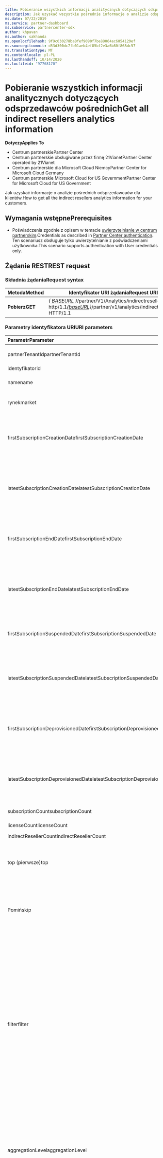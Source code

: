 ```yaml
---
title: Pobieranie wszystkich informacji analitycznych dotyczących odsprzedawców pośrednich
description: Jak uzyskać wszystkie pośrednie informacje o analizie odsprzedawcy.
ms.date: 07/22/2019
ms.service: partner-dashboard
ms.subservice: partnercenter-sdk
author: khpavan
ms.author: sakhanda
ms.openlocfilehash: 9f9c030278ba8fef9090f7be89064ac6054129ef
ms.sourcegitcommit: d53d300dc7fb01aeb4ef85bf2e3a6b80f868dc57
ms.translationtype: MT
ms.contentlocale: pl-PL
ms.lasthandoff: 10/14/2020
ms.locfileid: "97768170"
---
```

# <a name="get-all-indirect-resellers-analytics-information"></a><span data-ttu-id="e30a3-103">Pobieranie wszystkich informacji analitycznych dotyczących odsprzedawców pośrednich</span><span class="sxs-lookup"><span data-stu-id="e30a3-103">Get all indirect resellers analytics information</span></span>

<span data-ttu-id="e30a3-104">**Dotyczy**</span><span class="sxs-lookup"><span data-stu-id="e30a3-104">**Applies To**</span></span>

- <span data-ttu-id="e30a3-105">Centrum partnerskie</span><span class="sxs-lookup"><span data-stu-id="e30a3-105">Partner Center</span></span>
- <span data-ttu-id="e30a3-106">Centrum partnerskie obsługiwane przez firmę 21Vianet</span><span class="sxs-lookup"><span data-stu-id="e30a3-106">Partner Center operated by 21Vianet</span></span>
- <span data-ttu-id="e30a3-107">Centrum partnerskie dla Microsoft Cloud Niemcy</span><span class="sxs-lookup"><span data-stu-id="e30a3-107">Partner Center for Microsoft Cloud Germany</span></span>
- <span data-ttu-id="e30a3-108">Centrum partnerskie Microsoft Cloud for US Government</span><span class="sxs-lookup"><span data-stu-id="e30a3-108">Partner Center for Microsoft Cloud for US Government</span></span>

<span data-ttu-id="e30a3-109">Jak uzyskać informacje o analizie pośrednich odsprzedawcaów dla klientów.</span><span class="sxs-lookup"><span data-stu-id="e30a3-109">How to get all the indirect resellers analytics information for your customers.</span></span>

## <a name="prerequisites"></a><span data-ttu-id="e30a3-110">Wymagania wstępne</span><span class="sxs-lookup"><span data-stu-id="e30a3-110">Prerequisites</span></span>

- <span data-ttu-id="e30a3-111">Poświadczenia zgodnie z opisem w temacie [uwierzytelnianie w centrum partnerskim](partner-center-authentication.md).</span><span class="sxs-lookup"><span data-stu-id="e30a3-111">Credentials as described in [Partner Center authentication](partner-center-authentication.md).</span></span> <span data-ttu-id="e30a3-112">Ten scenariusz obsługuje tylko uwierzytelnianie z poświadczeniami użytkownika.</span><span class="sxs-lookup"><span data-stu-id="e30a3-112">This scenario supports authentication with User credentials only.</span></span>

## <a name="rest-request"></a><span data-ttu-id="e30a3-113">Żądanie REST</span><span class="sxs-lookup"><span data-stu-id="e30a3-113">REST request</span></span>

### <a name="request-syntax"></a><span data-ttu-id="e30a3-114">Składnia żądania</span><span class="sxs-lookup"><span data-stu-id="e30a3-114">Request syntax</span></span>

| <span data-ttu-id="e30a3-115">Metoda</span><span class="sxs-lookup"><span data-stu-id="e30a3-115">Method</span></span>  | <span data-ttu-id="e30a3-116">Identyfikator URI żądania</span><span class="sxs-lookup"><span data-stu-id="e30a3-116">Request URI</span></span> |
|---------|-------------|
| <span data-ttu-id="e30a3-117">**Pobierz**</span><span class="sxs-lookup"><span data-stu-id="e30a3-117">**GET**</span></span> | <span data-ttu-id="e30a3-118">[*\{ BASEURL \}*](partner-center-rest-urls.md)/partner/V1/Analytics/indirectresellers http/1.1</span><span class="sxs-lookup"><span data-stu-id="e30a3-118">[*\{baseURL\}*](partner-center-rest-urls.md)/partner/v1/analytics/indirectresellers HTTP/1.1</span></span> |

### <a name="uri-parameters"></a><span data-ttu-id="e30a3-119">Parametry identyfikatora URI</span><span class="sxs-lookup"><span data-stu-id="e30a3-119">URI parameters</span></span>

| <span data-ttu-id="e30a3-120">Parametr</span><span class="sxs-lookup"><span data-stu-id="e30a3-120">Parameter</span></span>                             | <span data-ttu-id="e30a3-121">Typ</span><span class="sxs-lookup"><span data-stu-id="e30a3-121">Type</span></span>     | <span data-ttu-id="e30a3-122">Opis</span><span class="sxs-lookup"><span data-stu-id="e30a3-122">Description</span></span>                              |
|:--------------------------------------|:---------|:-----------------------------------------|
| <span data-ttu-id="e30a3-123">partnerTenantId</span><span class="sxs-lookup"><span data-stu-id="e30a3-123">partnerTenantId</span></span>                       | <span data-ttu-id="e30a3-124">ciąg</span><span class="sxs-lookup"><span data-stu-id="e30a3-124">string</span></span>   | <span data-ttu-id="e30a3-125">Identyfikator dzierżawy partnera, dla którego chcesz pobrać pośrednie dane odsprzedawcy.</span><span class="sxs-lookup"><span data-stu-id="e30a3-125">The Tenant ID of the partner for which you want to retrieve indirect resellers data.</span></span> |
| <span data-ttu-id="e30a3-126">identyfikator</span><span class="sxs-lookup"><span data-stu-id="e30a3-126">id</span></span>                                    | <span data-ttu-id="e30a3-127">ciąg</span><span class="sxs-lookup"><span data-stu-id="e30a3-127">string</span></span>   | <span data-ttu-id="e30a3-128">Pośredni identyfikator odsprzedawcy</span><span class="sxs-lookup"><span data-stu-id="e30a3-128">Indirect reseller ID</span></span>                                                                 |
| <span data-ttu-id="e30a3-129">name</span><span class="sxs-lookup"><span data-stu-id="e30a3-129">name</span></span>                                  | <span data-ttu-id="e30a3-130">ciąg</span><span class="sxs-lookup"><span data-stu-id="e30a3-130">string</span></span>   | <span data-ttu-id="e30a3-131">Nazwa partnera, dla którego mają zostać pobrane pośrednie dane odsprzedawcy.</span><span class="sxs-lookup"><span data-stu-id="e30a3-131">The Name of the partner for which you want to retrieve indirect resellers data.</span></span>      |
| <span data-ttu-id="e30a3-132">rynek</span><span class="sxs-lookup"><span data-stu-id="e30a3-132">market</span></span>                                | <span data-ttu-id="e30a3-133">ciąg</span><span class="sxs-lookup"><span data-stu-id="e30a3-133">string</span></span>   | <span data-ttu-id="e30a3-134">Rynek partnera, dla którego chcesz pobrać pośrednie dane odsprzedawcy.</span><span class="sxs-lookup"><span data-stu-id="e30a3-134">The Market of the partner for which you want to retrieve indirect resellers data.</span></span>    |
| <span data-ttu-id="e30a3-135">firstSubscriptionCreationDate</span><span class="sxs-lookup"><span data-stu-id="e30a3-135">firstSubscriptionCreationDate</span></span>         | <span data-ttu-id="e30a3-136">ciąg w formacie daty i godziny czasu UTC</span><span class="sxs-lookup"><span data-stu-id="e30a3-136">string in UTC date time format</span></span>  | <span data-ttu-id="e30a3-137">Data utworzenia pierwszej subskrypcji, na podstawie której chcesz pobrać pośrednie dane odsprzedawcy.</span><span class="sxs-lookup"><span data-stu-id="e30a3-137">The creation date of the first subscription based on which you want to retrieve indirect resellers data.</span></span>  |
| <span data-ttu-id="e30a3-138">latestSubscriptionCreationDate</span><span class="sxs-lookup"><span data-stu-id="e30a3-138">latestSubscriptionCreationDate</span></span>        | <span data-ttu-id="e30a3-139">ciąg w formacie daty i godziny czasu UTC</span><span class="sxs-lookup"><span data-stu-id="e30a3-139">string in UTC date time format</span></span>  | <span data-ttu-id="e30a3-140">Data utworzenia najnowszej subskrypcji.</span><span class="sxs-lookup"><span data-stu-id="e30a3-140">The creation date of the latest subscription.</span></span>                 |
| <span data-ttu-id="e30a3-141">firstSubscriptionEndDate</span><span class="sxs-lookup"><span data-stu-id="e30a3-141">firstSubscriptionEndDate</span></span>              | <span data-ttu-id="e30a3-142">ciąg w formacie daty i godziny czasu UTC</span><span class="sxs-lookup"><span data-stu-id="e30a3-142">string in UTC date time format</span></span>  | <span data-ttu-id="e30a3-143">Po raz pierwszy subskrypcja została zakończona.</span><span class="sxs-lookup"><span data-stu-id="e30a3-143">First time any subscription was ended.</span></span>                        |
| <span data-ttu-id="e30a3-144">latestSubscriptionEndDate</span><span class="sxs-lookup"><span data-stu-id="e30a3-144">latestSubscriptionEndDate</span></span>             | <span data-ttu-id="e30a3-145">ciąg w formacie daty i godziny czasu UTC</span><span class="sxs-lookup"><span data-stu-id="e30a3-145">string in UTC date time format</span></span>  | <span data-ttu-id="e30a3-146">Najnowsza Data zakończenia subskrypcji.</span><span class="sxs-lookup"><span data-stu-id="e30a3-146">Latest date when any subscription was ended.</span></span>                  |
| <span data-ttu-id="e30a3-147">firstSubscriptionSuspendedDate</span><span class="sxs-lookup"><span data-stu-id="e30a3-147">firstSubscriptionSuspendedDate</span></span>        | <span data-ttu-id="e30a3-148">ciąg daty i godziny w formacie UTC</span><span class="sxs-lookup"><span data-stu-id="e30a3-148">string in UTC date time</span></span>         | <span data-ttu-id="e30a3-149">Po raz pierwszy subskrypcja została zawieszona.</span><span class="sxs-lookup"><span data-stu-id="e30a3-149">First time any subscription was suspended.</span></span>                    |
| <span data-ttu-id="e30a3-150">latestSubscriptionSuspendedDate</span><span class="sxs-lookup"><span data-stu-id="e30a3-150">latestSubscriptionSuspendedDate</span></span>       | <span data-ttu-id="e30a3-151">ciąg w formacie daty i godziny czasu UTC</span><span class="sxs-lookup"><span data-stu-id="e30a3-151">string in UTC date time format</span></span>  | <span data-ttu-id="e30a3-152">Najnowsza Data wstrzymania subskrypcji.</span><span class="sxs-lookup"><span data-stu-id="e30a3-152">Latest date when any subscription was suspended.</span></span>              |
| <span data-ttu-id="e30a3-153">firstSubscriptionDeprovisionedDate</span><span class="sxs-lookup"><span data-stu-id="e30a3-153">firstSubscriptionDeprovisionedDate</span></span>    | <span data-ttu-id="e30a3-154">ciąg w formacie daty i godziny czasu UTC</span><span class="sxs-lookup"><span data-stu-id="e30a3-154">string in UTC date time format</span></span>  | <span data-ttu-id="e30a3-155">Po raz pierwszy subskrypcja została anulowana.</span><span class="sxs-lookup"><span data-stu-id="e30a3-155">First time any subscription was deprovisioned.</span></span>                |
| <span data-ttu-id="e30a3-156">latestSubscriptionDeprovisionedDate</span><span class="sxs-lookup"><span data-stu-id="e30a3-156">latestSubscriptionDeprovisionedDate</span></span>   | <span data-ttu-id="e30a3-157">ciąg w formacie daty i godziny czasu UTC</span><span class="sxs-lookup"><span data-stu-id="e30a3-157">string in UTC date time format</span></span>  | <span data-ttu-id="e30a3-158">Najnowsza data anulowania aprowizacji subskrypcji.</span><span class="sxs-lookup"><span data-stu-id="e30a3-158">Latest date when any subscription was deprovisioned.</span></span>          |
| <span data-ttu-id="e30a3-159">subscriptionCount</span><span class="sxs-lookup"><span data-stu-id="e30a3-159">subscriptionCount</span></span>                     | <span data-ttu-id="e30a3-160">double</span><span class="sxs-lookup"><span data-stu-id="e30a3-160">double</span></span>   | <span data-ttu-id="e30a3-161">Liczba subskrypcji dla wszystkich dodanych odsprzedawcy</span><span class="sxs-lookup"><span data-stu-id="e30a3-161">Subscription count for all value added resellers</span></span>                                     |
| <span data-ttu-id="e30a3-162">licenseCount</span><span class="sxs-lookup"><span data-stu-id="e30a3-162">licenseCount</span></span>                          | <span data-ttu-id="e30a3-163">double</span><span class="sxs-lookup"><span data-stu-id="e30a3-163">double</span></span>   | <span data-ttu-id="e30a3-164">Liczba licencji dla wszystkich dodanych odsprzedawcy.</span><span class="sxs-lookup"><span data-stu-id="e30a3-164">License count for all value added resellers.</span></span>                                         |
| <span data-ttu-id="e30a3-165">indirectResellerCount</span><span class="sxs-lookup"><span data-stu-id="e30a3-165">indirectResellerCount</span></span>                 | <span data-ttu-id="e30a3-166">double</span><span class="sxs-lookup"><span data-stu-id="e30a3-166">double</span></span>   | <span data-ttu-id="e30a3-167">Liczba pośrednich odsprzedawcy</span><span class="sxs-lookup"><span data-stu-id="e30a3-167">Indirect resellers count</span></span>                                                             |
|  <span data-ttu-id="e30a3-168">top (pierwsze)</span><span class="sxs-lookup"><span data-stu-id="e30a3-168">top</span></span>                                  | <span data-ttu-id="e30a3-169">ciąg</span><span class="sxs-lookup"><span data-stu-id="e30a3-169">string</span></span>   | <span data-ttu-id="e30a3-170">Liczba wierszy danych do zwrócenia w żądaniu.</span><span class="sxs-lookup"><span data-stu-id="e30a3-170">The number of rows of data to return in the request.</span></span> <span data-ttu-id="e30a3-171">Wartość maksymalna i wartość domyślna, jeśli nie zostanie określona, to 10000.</span><span class="sxs-lookup"><span data-stu-id="e30a3-171">The maximum value and the default value if not specified is 10000.</span></span> <span data-ttu-id="e30a3-172">Jeśli zapytanie zawiera więcej wierszy, treść odpowiedzi obejmuje następny link, którego można użyć do żądania następnej strony danych.</span><span class="sxs-lookup"><span data-stu-id="e30a3-172">If there are more rows in the query, the response body includes a next link that you can use to request the next page of data.</span></span>  |
| <span data-ttu-id="e30a3-173">Pomiń</span><span class="sxs-lookup"><span data-stu-id="e30a3-173">skip</span></span>                                  | <span data-ttu-id="e30a3-174">int</span><span class="sxs-lookup"><span data-stu-id="e30a3-174">int</span></span>      | <span data-ttu-id="e30a3-175">Liczba wierszy do pominięcia w zapytaniu.</span><span class="sxs-lookup"><span data-stu-id="e30a3-175">The number of rows to skip in the query.</span></span> <span data-ttu-id="e30a3-176">Użyj tego parametru, aby uzyskać stronę z dużymi zestawami danych.</span><span class="sxs-lookup"><span data-stu-id="e30a3-176">Use this parameter to page through large data sets.</span></span> <span data-ttu-id="e30a3-177">Na przykład program **`top=10000 and skip=0`** Pobiera pierwsze 10000 wierszy danych, **`top=10000 and skip=10000`** pobiera następne 10000 wierszy danych i tak dalej.</span><span class="sxs-lookup"><span data-stu-id="e30a3-177">For example, **`top=10000 and skip=0`** retrieves the first 10000 rows of data, **`top=10000 and skip=10000`** retrieves the next 10000 rows of data, and so on.</span></span>              |
| <span data-ttu-id="e30a3-178">filter</span><span class="sxs-lookup"><span data-stu-id="e30a3-178">filter</span></span>                                | <span data-ttu-id="e30a3-179">ciąg</span><span class="sxs-lookup"><span data-stu-id="e30a3-179">string</span></span>   | <span data-ttu-id="e30a3-180">Parametr *Filter* żądania zawiera jedną lub więcej instrukcji, które filtrują wiersze w odpowiedzi.</span><span class="sxs-lookup"><span data-stu-id="e30a3-180">The *filter* parameter of the request contains one or more statements that filter the rows in the response.</span></span> <span data-ttu-id="e30a3-181">Każda instrukcja zawiera pole i wartość, które są skojarzone z **`eq`** **`ne`** operatorami or, a instrukcje można łączyć za pomocą **`and`** lub **`or`** .</span><span class="sxs-lookup"><span data-stu-id="e30a3-181">Each statement contains a field and value that are associated with the **`eq`** or **`ne`** operators, and statements can be combined using **`and`** or **`or`**.</span></span> <span data-ttu-id="e30a3-182">Można określić następujące pola:</span><span class="sxs-lookup"><span data-stu-id="e30a3-182">You can specify the following fields:</span></span><br/><br/>     <span data-ttu-id="e30a3-183">*partnerTenantId*</span><span class="sxs-lookup"><span data-stu-id="e30a3-183">*partnerTenantId*</span></span><br/> <span data-ttu-id="e30a3-184">*id*</span><span class="sxs-lookup"><span data-stu-id="e30a3-184">*id*</span></span><br/> <span data-ttu-id="e30a3-185">*Nazwa*</span><span class="sxs-lookup"><span data-stu-id="e30a3-185">*Name*</span></span><br/>                <span data-ttu-id="e30a3-186">*rynek*</span><span class="sxs-lookup"><span data-stu-id="e30a3-186">*market*</span></span><br/> <span data-ttu-id="e30a3-187">*firstSubscriptionCreationDate*</span><span class="sxs-lookup"><span data-stu-id="e30a3-187">*firstSubscriptionCreationDate*</span></span><br/> <span data-ttu-id="e30a3-188">*latestSubscriptionCreationDate*</span><span class="sxs-lookup"><span data-stu-id="e30a3-188">*latestSubscriptionCreationDate*</span></span><br/>                <span data-ttu-id="e30a3-189">*firstSubscriptionEndDate*</span><span class="sxs-lookup"><span data-stu-id="e30a3-189">*firstSubscriptionEndDate*</span></span><br/>                <span data-ttu-id="e30a3-190">*latestSubscriptionEndDate*</span><span class="sxs-lookup"><span data-stu-id="e30a3-190">*latestSubscriptionEndDate*</span></span><br/>                <span data-ttu-id="e30a3-191">*firstSubscriptionSuspendedDate*</span><span class="sxs-lookup"><span data-stu-id="e30a3-191">*firstSubscriptionSuspendedDate*</span></span><br/>                <span data-ttu-id="e30a3-192">*latestSubscriptionSuspendedDate*</span><span class="sxs-lookup"><span data-stu-id="e30a3-192">*latestSubscriptionSuspendedDate*</span></span><br/>                <span data-ttu-id="e30a3-193">*firstSubscriptionDeprovisionedDate*</span><span class="sxs-lookup"><span data-stu-id="e30a3-193">*firstSubscriptionDeprovisionedDate*</span></span><br/>                <span data-ttu-id="e30a3-194">*latestSubscriptionDeprovisionedDate*</span><span class="sxs-lookup"><span data-stu-id="e30a3-194">*latestSubscriptionDeprovisionedDate*</span></span><br/><br/>         <span data-ttu-id="e30a3-195">**Przykład:**</span><span class="sxs-lookup"><span data-stu-id="e30a3-195">**Example:**</span></span><br/>              `.../indirectresellers?filter=market eq 'US'`<br/><br/>            <span data-ttu-id="e30a3-196">**Przykład:**</span><span class="sxs-lookup"><span data-stu-id="e30a3-196">**Example:**</span></span><br/>                `.../indirectresellers?filter=market eq 'US' or (firstSubscriptionCreationDate le cast('2018-01-01',Edm.DateTimeOffset) and firstSubscriptionCreationDate le cast('2018-04-01',Edm.DateTimeOffset))` |              
| <span data-ttu-id="e30a3-197">aggregationLevel</span><span class="sxs-lookup"><span data-stu-id="e30a3-197">aggregationLevel</span></span>                     | <span data-ttu-id="e30a3-198">ciąg</span><span class="sxs-lookup"><span data-stu-id="e30a3-198">string</span></span>    | <span data-ttu-id="e30a3-199">Określa zakres czasu, dla którego mają zostać pobrane zagregowane dane.</span><span class="sxs-lookup"><span data-stu-id="e30a3-199">Specifies the time range for which to retrieve aggregate data.</span></span> <span data-ttu-id="e30a3-200">Może to być jeden z następujących ciągów: &quot; dzień &quot; , &quot; tydzień &quot; lub &quot; miesiąc &quot; .</span><span class="sxs-lookup"><span data-stu-id="e30a3-200">Can be one of the following strings: &quot;day&quot;, &quot;week&quot;, or &quot;month&quot;.</span></span> <span data-ttu-id="e30a3-201">Jeśli nie zostanie określony, wartością domyślną jest &quot; dzień &quot; .</span><span class="sxs-lookup"><span data-stu-id="e30a3-201">If unspecified, the default is &quot;day&quot;.</span></span><br/><br/>                                 <span data-ttu-id="e30a3-202">`aggregationLevel` nie jest obsługiwane bez `aggregationLevel` .</span><span class="sxs-lookup"><span data-stu-id="e30a3-202">`aggregationLevel` isn't supported without a `aggregationLevel`.</span></span> <span data-ttu-id="e30a3-203">`aggregationLevel` dotyczy wszystkich **datefields** obecnych w `aggregationLevel`</span><span class="sxs-lookup"><span data-stu-id="e30a3-203">`aggregationLevel` applies to all **datefields** present in the `aggregationLevel`</span></span>                         |
| <span data-ttu-id="e30a3-204">OrderBy</span><span class="sxs-lookup"><span data-stu-id="e30a3-204">orderby</span></span>                              | <span data-ttu-id="e30a3-205">ciąg</span><span class="sxs-lookup"><span data-stu-id="e30a3-205">string</span></span>    | <span data-ttu-id="e30a3-206">Instrukcja, która porządkuje wartości danych wynikowych dla każdej instalacji.</span><span class="sxs-lookup"><span data-stu-id="e30a3-206">A statement that orders the result data values for each install.</span></span> <span data-ttu-id="e30a3-207">Składnia jest następująca: `...&orderby=field[order],field [order],...`</span><span class="sxs-lookup"><span data-stu-id="e30a3-207">The syntax is `...&orderby=field[order],field [order],...`.</span></span> <span data-ttu-id="e30a3-208">Parametr pola może być jednym z następujących ciągów:</span><span class="sxs-lookup"><span data-stu-id="e30a3-208">The field parameter can be one of the following strings:</span></span><br/><br/>                <span data-ttu-id="e30a3-209">&quot;partnerTenantId&quot;</span><span class="sxs-lookup"><span data-stu-id="e30a3-209">&quot;partnerTenantId&quot;</span></span><br/>                <span data-ttu-id="e30a3-210">&quot;id&quot;</span><span class="sxs-lookup"><span data-stu-id="e30a3-210">&quot;id&quot;</span></span><br/>                <span data-ttu-id="e30a3-211">&quot;Nazwij&quot;</span><span class="sxs-lookup"><span data-stu-id="e30a3-211">&quot;name&quot;</span></span><br/>                <span data-ttu-id="e30a3-212">&quot;rynek&quot;</span><span class="sxs-lookup"><span data-stu-id="e30a3-212">&quot;market&quot;</span></span><br/>                <span data-ttu-id="e30a3-213">&quot;firstSubscriptionCreationDate&quot;</span><span class="sxs-lookup"><span data-stu-id="e30a3-213">&quot;firstSubscriptionCreationDate&quot;</span></span><br/>               <span data-ttu-id="e30a3-214">&quot;latestSubscriptionCreationDate&quot;</span><span class="sxs-lookup"><span data-stu-id="e30a3-214">&quot;latestSubscriptionCreationDate&quot;</span></span><br/>                <span data-ttu-id="e30a3-215">&quot;firstSubscriptionEndDate&quot;</span><span class="sxs-lookup"><span data-stu-id="e30a3-215">&quot;firstSubscriptionEndDate&quot;</span></span><br/>               <span data-ttu-id="e30a3-216">&quot;latestSubscriptionEndDate&quot;</span><span class="sxs-lookup"><span data-stu-id="e30a3-216">&quot;latestSubscriptionEndDate&quot;</span></span><br/>                <span data-ttu-id="e30a3-217">&quot;firstSubscriptionSuspendedDate&quot;</span><span class="sxs-lookup"><span data-stu-id="e30a3-217">&quot;firstSubscriptionSuspendedDate&quot;</span></span><br/>                <span data-ttu-id="e30a3-218">&quot;latestSubscriptionSuspendedDate&quot;</span><span class="sxs-lookup"><span data-stu-id="e30a3-218">&quot;latestSubscriptionSuspendedDate&quot;</span></span><br/>               <span data-ttu-id="e30a3-219">&quot;firstSubscriptionDeprovisionedDate&quot;</span><span class="sxs-lookup"><span data-stu-id="e30a3-219">&quot;firstSubscriptionDeprovisionedDate&quot;</span></span><br/>                <span data-ttu-id="e30a3-220">&quot;latestSubscriptionDeprovisionedDate&quot;</span><span class="sxs-lookup"><span data-stu-id="e30a3-220">&quot;latestSubscriptionDeprovisionedDate&quot;</span></span><br/>                <span data-ttu-id="e30a3-221">&quot;subscriptionCount&quot;</span><span class="sxs-lookup"><span data-stu-id="e30a3-221">&quot;subscriptionCount&quot;</span></span><br/>                <span data-ttu-id="e30a3-222">&quot;licenseCount&quot;</span><span class="sxs-lookup"><span data-stu-id="e30a3-222">&quot;licenseCount&quot;</span></span><br/><br/>   <span data-ttu-id="e30a3-223">Parametr *Order* jest opcjonalny i może mieć wartość `asc` or `desc` ;, aby określić kolejność rosnącą lub malejącą dla każdego pola.</span><span class="sxs-lookup"><span data-stu-id="e30a3-223">The *order* parameter is optional, and can be `asc` or `desc`; to specify ascending or descending order for each field.</span></span> <span data-ttu-id="e30a3-224">Wartość domyślna to `asc`.</span><span class="sxs-lookup"><span data-stu-id="e30a3-224">The default is `asc`.</span></span><br/><br/>    <span data-ttu-id="e30a3-225">**Przykład:**</span><span class="sxs-lookup"><span data-stu-id="e30a3-225">**Example:**</span></span><br/>                `...&orderby=market,subscriptionCount`                                       |                   
| <span data-ttu-id="e30a3-226">GroupBy</span><span class="sxs-lookup"><span data-stu-id="e30a3-226">groupby</span></span>                              | <span data-ttu-id="e30a3-227">ciąg</span><span class="sxs-lookup"><span data-stu-id="e30a3-227">string</span></span>    | <span data-ttu-id="e30a3-228">Instrukcja, która stosuje agregację danych tylko do określonych pól.</span><span class="sxs-lookup"><span data-stu-id="e30a3-228">A statement that applies data aggregation only to the specified fields.</span></span> <span data-ttu-id="e30a3-229">Można określić następujące pola:</span><span class="sxs-lookup"><span data-stu-id="e30a3-229">You can specify the following fields:</span></span><br/><br/>         <span data-ttu-id="e30a3-230">*partnerTenantId*</span><span class="sxs-lookup"><span data-stu-id="e30a3-230">*partnerTenantId*</span></span><br/>    <span data-ttu-id="e30a3-231">*id*</span><span class="sxs-lookup"><span data-stu-id="e30a3-231">*id*</span></span><br/>               <span data-ttu-id="e30a3-232">*Nazwa*</span><span class="sxs-lookup"><span data-stu-id="e30a3-232">*Name*</span></span><br/>                <span data-ttu-id="e30a3-233">*rynek*</span><span class="sxs-lookup"><span data-stu-id="e30a3-233">*market*</span></span><br/>                <span data-ttu-id="e30a3-234">*firstSubscriptionCreationDate*</span><span class="sxs-lookup"><span data-stu-id="e30a3-234">*firstSubscriptionCreationDate*</span></span><br/>                <span data-ttu-id="e30a3-235">*latestSubscriptionCreationDate*</span><span class="sxs-lookup"><span data-stu-id="e30a3-235">*latestSubscriptionCreationDate*</span></span><br/>                <span data-ttu-id="e30a3-236">*firstSubscriptionEndDate*</span><span class="sxs-lookup"><span data-stu-id="e30a3-236">*firstSubscriptionEndDate*</span></span><br/>                <span data-ttu-id="e30a3-237">*latestSubscriptionEndDate*</span><span class="sxs-lookup"><span data-stu-id="e30a3-237">*latestSubscriptionEndDate*</span></span><br/>                <span data-ttu-id="e30a3-238">*firstSubscriptionSuspendedDate*</span><span class="sxs-lookup"><span data-stu-id="e30a3-238">*firstSubscriptionSuspendedDate*</span></span><br/>                <span data-ttu-id="e30a3-239">*latestSubscriptionSuspendedDate*</span><span class="sxs-lookup"><span data-stu-id="e30a3-239">*latestSubscriptionSuspendedDate*</span></span><br/>                <span data-ttu-id="e30a3-240">*firstSubscriptionDeprovisionedDate*</span><span class="sxs-lookup"><span data-stu-id="e30a3-240">*firstSubscriptionDeprovisionedDate*</span></span><br/>                <span data-ttu-id="e30a3-241">*latestSubscriptionDeprovisionedDate*</span><span class="sxs-lookup"><span data-stu-id="e30a3-241">*latestSubscriptionDeprovisionedDate*</span></span><br/><br/>                 <span data-ttu-id="e30a3-242">Zwrócone wiersze danych zawierają pola określone w `groupby` klauzuli oraz następujące pola:</span><span class="sxs-lookup"><span data-stu-id="e30a3-242">The data rows returned contain the fields specified in the `groupby` clause, and the following fields:</span></span><br/><br/>            <span data-ttu-id="e30a3-243">*indirectResellerCount*</span><span class="sxs-lookup"><span data-stu-id="e30a3-243">*indirectResellerCount*</span></span><br/>                <span data-ttu-id="e30a3-244">*licenseCount*</span><span class="sxs-lookup"><span data-stu-id="e30a3-244">*licenseCount*</span></span><br/>                <span data-ttu-id="e30a3-245">*subscriptionCount*</span><span class="sxs-lookup"><span data-stu-id="e30a3-245">*subscriptionCount*</span></span><br/><br/>            <span data-ttu-id="e30a3-246">`groupby`Parametru można użyć z `aggregationLevel` parametrem.</span><span class="sxs-lookup"><span data-stu-id="e30a3-246">The `groupby` parameter can be used with the `aggregationLevel` parameter.</span></span><br/><br/>            <span data-ttu-id="e30a3-247">**Przykład:**</span><span class="sxs-lookup"><span data-stu-id="e30a3-247">**Example:**</span></span></br>               `...&groupby=ageGroup,market&aggregationLevel=week`                         |

### <a name="request-headers"></a><span data-ttu-id="e30a3-248">Nagłówki żądań</span><span class="sxs-lookup"><span data-stu-id="e30a3-248">Request headers</span></span>

<span data-ttu-id="e30a3-249">Aby uzyskać więcej informacji, zobacz [nagłówki REST Centrum partnerskiego](headers.md).</span><span class="sxs-lookup"><span data-stu-id="e30a3-249">For more information, see [Partner Center REST headers](headers.md).</span></span>

### <a name="request-body"></a><span data-ttu-id="e30a3-250">Treść żądania</span><span class="sxs-lookup"><span data-stu-id="e30a3-250">Request body</span></span>

<span data-ttu-id="e30a3-251">Brak.</span><span class="sxs-lookup"><span data-stu-id="e30a3-251">None.</span></span>

### <a name="request-example"></a><span data-ttu-id="e30a3-252">Przykład żądania</span><span class="sxs-lookup"><span data-stu-id="e30a3-252">Request example</span></span>

```http
GET https://api.partnercenter.microsoft.com/partner/v1/analytics/indirectresellers HTTP 1.1
Authorization: Bearer <token>
Accept: application/json
Content-Type: application/json
Content-Length: 0
```

## <a name="rest-response"></a><span data-ttu-id="e30a3-253">Odpowiedź REST</span><span class="sxs-lookup"><span data-stu-id="e30a3-253">REST response</span></span>

<span data-ttu-id="e30a3-254">Jeśli to się powiedzie, treść odpowiedzi zawiera kolekcję [pośrednich zasobów odsprzedawcy](partner-center-analytics-resources.md#csp-program-indirect-resellers-analytics) .</span><span class="sxs-lookup"><span data-stu-id="e30a3-254">If successful, the response body contains a collection of [indirect resellers](partner-center-analytics-resources.md#csp-program-indirect-resellers-analytics) resources.</span></span>

### <a name="response-success-and-error-codes"></a><span data-ttu-id="e30a3-255">Kody sukcesu i błędów odpowiedzi</span><span class="sxs-lookup"><span data-stu-id="e30a3-255">Response success and error codes</span></span>

<span data-ttu-id="e30a3-256">Każda odpowiedź zawiera kod stanu HTTP, który wskazuje powodzenie lub niepowodzenie i dodatkowe informacje debugowania.</span><span class="sxs-lookup"><span data-stu-id="e30a3-256">Each response comes with an HTTP status code that indicates success or failure and additional debugging information.</span></span> <span data-ttu-id="e30a3-257">Użyj narzędzia do śledzenia sieci, aby odczytać ten kod, typ błędu i dodatkowe parametry.</span><span class="sxs-lookup"><span data-stu-id="e30a3-257">Use a network trace tool to read this code, error type, and additional parameters.</span></span> <span data-ttu-id="e30a3-258">Aby uzyskać pełną listę, zobacz [kody błędów](error-codes.md).</span><span class="sxs-lookup"><span data-stu-id="e30a3-258">For the full list, see [Error Codes](error-codes.md).</span></span>

### <a name="response-example"></a><span data-ttu-id="e30a3-259">Przykład odpowiedzi</span><span class="sxs-lookup"><span data-stu-id="e30a3-259">Response example</span></span>

```http
{
    "partnerTenantId": "AAAAAAAA-BBBB-CCCC-DDDD-EEEEEEEEEEEE",
    "id": "1111111",
    "name": "RESELLER NAME",
    "market": "US",
    "firstSubscriptionCreationDate": "2016-10-18T19:16:25.107",
    "latestSubscriptionCreationDate": "2016-10-18T19:16:25.107",
    "firstSubscriptionEndDate": "2018-11-07T00:00:00",
    "latestSubscriptionEndDate": "2018-11-07T00:00:00",
    "firstSubscriptionSuspendedDate": "0001-01-01T00:00:00",
    "latestSubscriptionSuspendedDate": "0001-01-01T00:00:00",
    "firstSubscriptionDeprovisionedDate": "0001-01-01T00:00:00",
    "latestSubscriptionDeprovisionedEndDate": "0001-01-01T00:00:00",
    "subscriptionCount": 10,
    "licenseCount": 20
}
```

## <a name="see-also"></a><span data-ttu-id="e30a3-260">Zobacz też</span><span class="sxs-lookup"><span data-stu-id="e30a3-260">See also</span></span>

- [<span data-ttu-id="e30a3-261">Analiza Centrum partnerskiego — zasoby</span><span class="sxs-lookup"><span data-stu-id="e30a3-261">Partner Center Analytics - Resources</span></span>](partner-center-analytics-resources.md)
